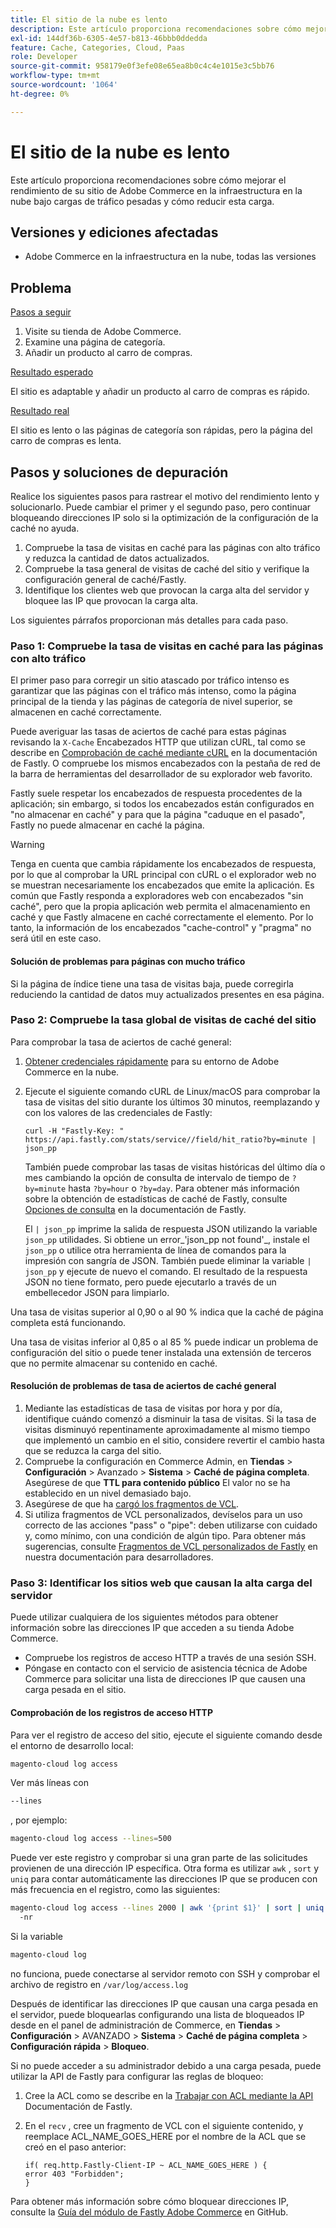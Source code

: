 ```yaml
---
title: El sitio de la nube es lento
description: Este artículo proporciona recomendaciones sobre cómo mejorar el rendimiento de su sitio de Adobe Commerce en la infraestructura en la nube bajo cargas de tráfico pesadas y cómo reducir esta carga.
exl-id: 144df36b-6305-4e57-b813-46bbb0ddedda
feature: Cache, Categories, Cloud, Paas
role: Developer
source-git-commit: 958179e0f3efe08e65ea8b0c4c4e1015e3c5bb76
workflow-type: tm+mt
source-wordcount: '1064'
ht-degree: 0%

---
```


# El sitio de la nube es lento

Este artículo proporciona recomendaciones sobre cómo mejorar el rendimiento de su sitio de Adobe Commerce en la infraestructura en la nube bajo cargas de tráfico pesadas y cómo reducir esta carga.

## Versiones y ediciones afectadas

* Adobe Commerce en la infraestructura en la nube, todas las versiones

## Problema

<u>Pasos a seguir</u>

1. Visite su tienda de Adobe Commerce.
1. Examine una página de categoría.
1. Añadir un producto al carro de compras.

<u>Resultado esperado</u>

El sitio es adaptable y añadir un producto al carro de compras es rápido.

<u>Resultado real</u>

El sitio es lento o las páginas de categoría son rápidas, pero la página del carro de compras es lenta.

## Pasos y soluciones de depuración

Realice los siguientes pasos para rastrear el motivo del rendimiento lento y solucionarlo. Puede cambiar el primer y el segundo paso, pero continuar bloqueando direcciones IP solo si la optimización de la configuración de la caché no ayuda.

1. Compruebe la tasa de visitas en caché para las páginas con alto tráfico y reduzca la cantidad de datos actualizados.
1. Compruebe la tasa general de visitas de caché del sitio y verifique la configuración general de caché/Fastly.
1. Identifique los clientes web que provocan la carga alta del servidor y bloquee las IP que provocan la carga alta.

Los siguientes párrafos proporcionan más detalles para cada paso.

### Paso 1: Compruebe la tasa de visitas en caché para las páginas con alto tráfico

El primer paso para corregir un sitio atascado por tráfico intenso es garantizar que las páginas con el tráfico más intenso, como la página principal de la tienda y las páginas de categoría de nivel superior, se almacenen en caché correctamente.

Puede averiguar las tasas de aciertos de caché para estas páginas revisando la `X-Cache` Encabezados HTTP que utilizan cURL, tal como se describe en [Comprobación de caché mediante cURL](https://docs.fastly.com/guides/debugging/checking-cache#using-curl) en la documentación de Fastly. O compruebe los mismos encabezados con la pestaña de red de la barra de herramientas del desarrollador de su explorador web favorito.

Fastly suele respetar los encabezados de respuesta procedentes de la aplicación; sin embargo, si todos los encabezados están configurados en &quot;no almacenar en caché&quot; y para que la página &quot;caduque en el pasado&quot;, Fastly no puede almacenar en caché la página.

>[!WARNING]
>
>Tenga en cuenta que cambia rápidamente los encabezados de respuesta, por lo que al comprobar la URL principal con cURL o el explorador web no se muestran necesariamente los encabezados que emite la aplicación. Es común que Fastly responda a exploradores web con encabezados &quot;sin caché&quot;, pero que la propia aplicación web permita el almacenamiento en caché y que Fastly almacene en caché correctamente el elemento. Por lo tanto, la información de los encabezados &quot;cache-control&quot; y &quot;pragma&quot; no será útil en este caso.

#### Solución de problemas para páginas con mucho tráfico

Si la página de índice tiene una tasa de visitas baja, puede corregirla reduciendo la cantidad de datos muy actualizados presentes en esa página.

### Paso 2: Compruebe la tasa global de visitas de caché del sitio

Para comprobar la tasa de aciertos de caché general:

1. [Obtener credenciales rápidamente](http://devdocs.magento.com/guides/v2.3/cloud/cdn/configure-fastly.html#cloud-fastly-creds) para su entorno de Adobe Commerce en la nube.
1. Ejecute el siguiente comando cURL de Linux/macOS para comprobar la tasa de visitas del sitio durante los últimos 30 minutos, reemplazando y con los valores de las credenciales de Fastly:

   `curl -H "Fastly-Key: " https://api.fastly.com/stats/service//field/hit_ratio?by=minute | json_pp`

   También puede comprobar las tasas de visitas históricas del último día o mes cambiando la opción de consulta de intervalo de tiempo de `?by=minute` hasta `?by=hour` o `?by=day`. Para obtener más información sobre la obtención de estadísticas de caché de Fastly, consulte [Opciones de consulta](https://docs.fastly.com/api/stats#Query) en la documentación de Fastly.

   El `| json_pp` imprime la salida de respuesta JSON utilizando la variable `json_pp` utilidades. Si obtiene un error_&#39;json\_pp not found&#39;_, instale el `json_pp` o utilice otra herramienta de línea de comandos para la impresión con sangría de JSON. También puede eliminar la variable `| json_pp` y ejecute de nuevo el comando. El resultado de la respuesta JSON no tiene formato, pero puede ejecutarlo a través de un embellecedor JSON para limpiarlo.

Una tasa de visitas superior al 0,90 o al 90 % indica que la caché de página completa está funcionando.

Una tasa de visitas inferior al 0,85 o al 85 % puede indicar un problema de configuración del sitio o puede tener instalada una extensión de terceros que no permite almacenar su contenido en caché.

#### Resolución de problemas de tasa de aciertos de caché general

1. Mediante las estadísticas de tasa de visitas por hora y por día, identifique cuándo comenzó a disminuir la tasa de visitas. Si la tasa de visitas disminuyó repentinamente aproximadamente al mismo tiempo que implementó un cambio en el sitio, considere revertir el cambio hasta que se reduzca la carga del sitio.
1. Compruebe la configuración en Commerce Admin, en **Tiendas** > **Configuración** > Avanzado > **Sistema** > **Caché de página completa**. Asegúrese de que **TTL para contenido público** El valor no se ha establecido en un nivel demasiado bajo.
1. Asegúrese de que ha [cargó los fragmentos de VCL](https://devdocs.magento.com/guides/v2.3/cloud/cdn/configure-fastly.html#upload-vcl-snippets).
1. Si utiliza fragmentos de VCL personalizados, devíselos para un uso correcto de las acciones &quot;pass&quot; o &quot;pipe&quot;: deben utilizarse con cuidado y, como mínimo, con una condición de algún tipo. Para obtener más sugerencias, consulte [Fragmentos de VCL personalizados de Fastly](https://devdocs.magento.com/guides/v2.3/cloud/cdn/cloud-vcl-custom-snippets.html) en nuestra documentación para desarrolladores.

### Paso 3: Identificar los sitios web que causan la alta carga del servidor

Puede utilizar cualquiera de los siguientes métodos para obtener información sobre las direcciones IP que acceden a su tienda Adobe Commerce.

* Compruebe los registros de acceso HTTP a través de una sesión SSH.
* Póngase en contacto con el servicio de asistencia técnica de Adobe Commerce para solicitar una lista de direcciones IP que causen una carga pesada en el sitio.

#### Comprobación de los registros de acceso HTTP

Para ver el registro de acceso del sitio, ejecute el siguiente comando desde el entorno de desarrollo local:

```bash
magento-cloud log access
```

Ver más líneas con

```bash
--lines
```

, por ejemplo:

```bash
magento-cloud log access --lines=500
```

Puede ver este registro y comprobar si una gran parte de las solicitudes provienen de una dirección IP específica. Otra forma es utilizar `awk` , `sort` y `uniq` para contar automáticamente las direcciones IP que se producen con más frecuencia en el registro, como las siguientes:

```bash
magento-cloud log access --lines 2000 | awk '{print $1}' | sort | uniq -c | sort
  -nr
```

Si la variable

```bash
magento-cloud log
```

no funciona, puede conectarse al servidor remoto con SSH y comprobar el archivo de registro en `/var/log/access.log`

Después de identificar las direcciones IP que causan una carga pesada en el servidor, puede bloquearlas configurando una lista de bloqueados IP desde en el panel de administración de Commerce, en **Tiendas** > **Configuración** > AVANZADO > **Sistema** > **Caché de página completa** > **Configuración rápida** > **Bloqueo**.

Si no puede acceder a su administrador debido a una carga pesada, puede utilizar la API de Fastly para configurar las reglas de bloqueo:

1. Cree la ACL como se describe en la [Trabajar con ACL mediante la API](https://docs.fastly.com/guides/access-control-lists/working-with-acls-using-the-api) Documentación de Fastly.
1. En el `recv` , cree un fragmento de VCL con el siguiente contenido, y reemplace ACL\_NAME\_GOES\_HERE por el nombre de la ACL que se creó en el paso anterior:

   ```
   if( req.http.Fastly-Client-IP ~ ACL_NAME_GOES_HERE ) {
   error 403 "Forbidden";
   }
   ```

Para obtener más información sobre cómo bloquear direcciones IP, consulte la [Guía del módulo de Fastly Adobe Commerce](https://github.com/fastly/fastly-magento2/blob/master/Documentation/Guides/BLOCKING.md) en GitHub.
